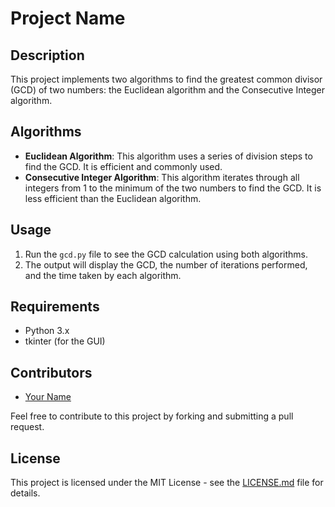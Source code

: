 # Project Name

## Description
This project implements two algorithms to find the greatest common divisor (GCD) of two numbers: the Euclidean algorithm and the Consecutive Integer algorithm.

## Algorithms
- **Euclidean Algorithm**: This algorithm uses a series of division steps to find the GCD. It is efficient and commonly used.
- **Consecutive Integer Algorithm**: This algorithm iterates through all integers from 1 to the minimum of the two numbers to find the GCD. It is less efficient than the Euclidean algorithm.

## Usage
1. Run the `gcd.py` file to see the GCD calculation using both algorithms.
2. The output will display the GCD, the number of iterations performed, and the time taken by each algorithm.

## Requirements
- Python 3.x
- tkinter (for the GUI)

## Contributors
- [Your Name](link-to-your-profile)

Feel free to contribute to this project by forking and submitting a pull request.

## License
This project is licensed under the MIT License - see the [LICENSE.md](LICENSE.md) file for details.
